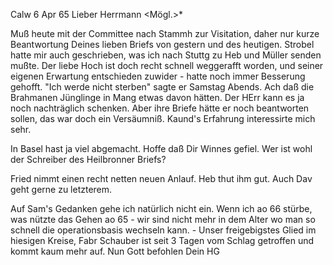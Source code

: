  Calw 6 Apr 65
Lieber Herrmann <Mögl.>*

Muß heute mit der Committee nach Stammh zur Visitation, daher nur kurze Beantwortung Deines lieben Briefs von gestern und des heutigen. Strobel hatte mir auch geschrieben, was ich nach Stuttg zu Heb und Müller senden mußte. Der liebe Hoch ist doch recht schnell weggerafft worden, und seiner eigenen Erwartung entschieden zuwider - hatte noch immer Besserung gehofft. "Ich werde nicht sterben" sagte er Samstag Abends. Ach daß die Brahmanen Jünglinge in Mang etwas davon hätten. Der HErr kann es ja noch nachträglich schenken. Aber ihre Briefe hätte er noch beantworten sollen, das war doch ein Versäumniß. Kaund's Erfahrung interessirte mich sehr.

In Basel hast ja viel abgemacht. Hoffe daß Dir Winnes gefiel. 
Wer ist wohl der Schreiber des Heilbronner Briefs?

Fried nimmt einen recht netten neuen Anlauf. Heb thut ihm gut. Auch Dav geht gerne zu letzterem.

Auf Sam's Gedanken gehe ich natürlich nicht ein. Wenn ich ao 66 stürbe, was nützte das Gehen ao 65 - wir sind nicht mehr in dem Alter wo man so schnell die operationsbasis wechseln kann. - Unser freigebigstes Glied im hiesigen Kreise, Fabr Schauber ist seit 3 Tagen vom Schlag getroffen und kommt kaum mehr auf. Nun Gott befohlen
 Dein HG


